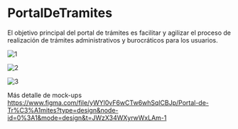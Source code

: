 # PortalDeTramites

El objetivo principal del portal de trámites es facilitar y agilizar el proceso de realización de trámites administrativos y burocráticos para los usuarios. 

![1](https://github.com/MishelEspinoza07/PortalDeTramites/assets/102001751/a39dc7de-0c15-49c8-af01-b97c71549ae0)

![2](https://github.com/MishelEspinoza07/PortalDeTramites/assets/102001751/3917c345-a018-4930-94f6-efbccc7a0e32)

![3](https://github.com/MishelEspinoza07/PortalDeTramites/assets/102001751/31e6826b-4c2b-4181-93a2-685e60f1e77b)

Más detalle de mock-ups 
https://www.figma.com/file/yWYl0vF6wCTw6whSqlCBJp/Portal-de-Tr%C3%A1mites?type=design&node-id=0%3A1&mode=design&t=JWzX34WXyrwWxLAm-1

